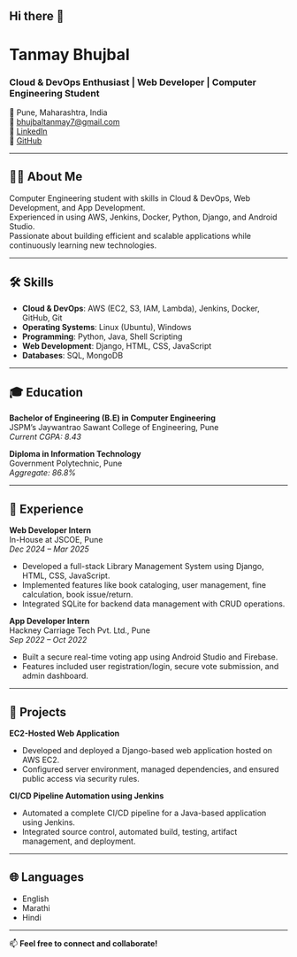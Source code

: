 ## Hi there 👋

# Tanmay Bhujbal

### Cloud & DevOps Enthusiast | Web Developer | Computer Engineering Student

📍 Pune, Maharashtra, India  
📧 [bhujbaltanmay7@gmail.com](mailto:bhujbaltanmay7@gmail.com)  
🔗 [LinkedIn](https://www.linkedin.com/in/tanmay-bhujbal-624750242)  
🔗 [GitHub](https://github.com/tanmay325)

---

## 👨‍💻 About Me

Computer Engineering student with skills in Cloud & DevOps, Web Development, and App Development.  
Experienced in using AWS, Jenkins, Docker, Python, Django, and Android Studio.  
Passionate about building efficient and scalable applications while continuously learning new technologies.

---

## 🛠️ Skills

- **Cloud & DevOps**: AWS (EC2, S3, IAM, Lambda), Jenkins, Docker, GitHub, Git  
- **Operating Systems**: Linux (Ubuntu), Windows  
- **Programming**: Python, Java, Shell Scripting  
- **Web Development**: Django, HTML, CSS, JavaScript  
- **Databases**: SQL, MongoDB  

---

## 🎓 Education

**Bachelor of Engineering (B.E) in Computer Engineering**  
JSPMʼs Jaywantrao Sawant College of Engineering, Pune  
_Current CGPA: 8.43_  

**Diploma in Information Technology**  
Government Polytechnic, Pune  
_Aggregate: 86.8%_  

---

## 💼 Experience

**Web Developer Intern**  
In-House at JSCOE, Pune  
_Dec 2024 – Mar 2025_

- Developed a full-stack Library Management System using Django, HTML, CSS, JavaScript.
- Implemented features like book cataloging, user management, fine calculation, book issue/return.
- Integrated SQLite for backend data management with CRUD operations.

**App Developer Intern**  
Hackney Carriage Tech Pvt. Ltd., Pune  
_Sep 2022 – Oct 2022_

- Built a secure real-time voting app using Android Studio and Firebase.
- Features included user registration/login, secure vote submission, and admin dashboard.

---

## 🚀 Projects

**EC2-Hosted Web Application**
- Developed and deployed a Django-based web application hosted on AWS EC2.
- Configured server environment, managed dependencies, and ensured public access via security rules.

**CI/CD Pipeline Automation using Jenkins**
- Automated a complete CI/CD pipeline for a Java-based application using Jenkins.
- Integrated source control, automated build, testing, artifact management, and deployment.

---

## 🌐 Languages

- English  
- Marathi  
- Hindi  

---

📫 **Feel free to connect and collaborate!**

